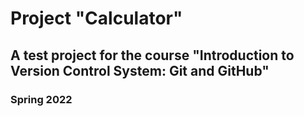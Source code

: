 # Project "Calculator"
## A test project for the course "Introduction to Version Control System: Git and GitHub"
### Spring 2022
